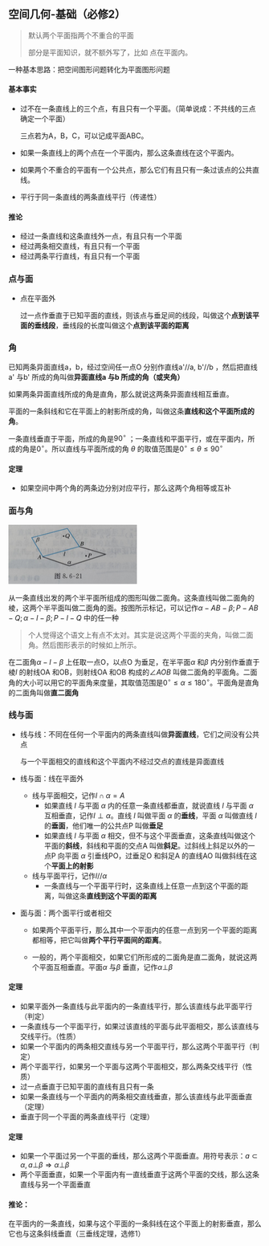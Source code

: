 ## 空间几何-基础（必修2）

> 默认两个平面指两个不重合的平面
>
> 部分是平面知识，就不额外写了，比如 点在平面内。

一种基本思路：把空间图形问题转化为平面图形问题

#### 基本事实

- 过不在一条直线上的三个点，有且只有一个平面。（简单说成：不共线的三点确定一个平面）

  三点若为A，B，C，可以记成平面ABC。

- 如果一条直线上的两个点在一个平面内，那么这条直线在这个平面内。

- 如果两个不重合的平面有一个公共点，那么它们有且只有一条过该点的公共直线。

- 平行于同一条直线的两条直线平行（传递性）

#### 推论

- 经过一条直线和这条直线外一点，有且只有一个平面
- 经过两条相交直线，有且只有一个平面
- 经过两条平行直线，有且只有一个平面

### 点与面

- 点在平面外

    过一点作垂直于已知平面的直线，则该点与垂足间的线段，叫做这个**点到该平面的垂线段**，垂线段的长度叫做这个**点到该平面的距离**

### 角

已知两条异面直线a，b，经过空间任一点O 分别作直线a'//a, b'//b ，然后把直线a' 与b' 所成的角叫做**异面直线a 与b 所成的角（或夹角）**

如果两条异面直线所成的角是直角，那么就说这两条异面直线相互垂直。



平面的一条斜线和它在平面上的射影所成的角，叫做这条**直线和这个平面所成的角**。



一条直线垂直于平面，所成的角是$90^\circ$ ；一条直线和平面平行，或在平面内，所成的角是$0^\circ$。所以直线与平面所成的角 $\theta$ 的取值范围是$0^\circ\le\theta\le90^\circ$ 

#### 定理

- 如果空间中两个角的两条边分别对应平行，那么这两个角相等或互补

### 面与角

<img src="image-20240301122927226.png" alt="image-20240301122927226" style="zoom:25%;" />

从一条直线出发的两个半平面所组成的图形叫做二面角。这条直线叫做二面角的棱，这两个半平面叫做二面角的面。按图所示标记，可以记作$\alpha-AB-\beta; P-AB-Q; \alpha-l-\beta; P-l-Q$ 中的任一种

> 个人觉得这个语文上有点不太对。其实是说这两个平面的夹角，叫做二面角。然后图形表示的时候如上所示。

在二面角$\alpha-l-\beta$ 上任取一点O，以点O 为垂足，在半平面$\alpha$ 和$\beta$ 内分别作垂直于棱$l$ 的射线OA 和OB，则射线OA 和OB 构成的$\angle AOB$ 叫做二面角的平面角。二面角的大小可以用它的平面角来度量，其取值范围是$0^\circ \le \alpha \le 180^\circ$。平面角是直角的二面角叫做**直二面角**

### 线与面

- 线与线：不同在任何一个平面内的两条直线叫做**异面直线**，它们之间没有公共点

  与一个平面相交的直线和这个平面内不经过交点的直线是异面直线

- 线与面：线在平面外

  - 线与平面相交，记作$l\cap \alpha=A$
    - 如果直线 $l$ 与平面 $\alpha$ 内的任意一条直线都垂直，就说直线 $l$ 与平面 $\alpha$ 互相垂直，记作$l\perp\alpha$。直线 $l$ 叫做平面 $\alpha$ 的**垂线**，平面 $\alpha$ 叫做直线 $l$ 的**垂面**，他们唯一的公共点P 叫做**垂足**
    - 如果直线 $l$ 与平面 $\alpha$ 相交，但不与这个平面垂直，这条直线叫做这个平面的**斜线**，斜线和平面的交点A 叫做**斜足**。过斜线上斜足以外的一点P 向平面 $\alpha$ 引垂线PO，过垂足O 和斜足A 的直线AO 叫做斜线在这个**平面上的射影**
  - 线与平面平行，记作$l//\alpha$
    - 一条直线与一个平面平行时，这条直线上任意一点到这个平面的距离，叫做这条**直线到这个平面的距离**

- 面与面：两个面平行或者相交

  - 如果两个平面平行，那么其中一个平面内的任意一点到另一个平面的距离都相等，把它叫做**两个平行平面间的距离**。

  - 一般的，两个平面相交，如果它们所形成的二面角是直二面角，就说这两个平面互相垂直。平面$\alpha$ 与$\beta$ 垂直，记作$\alpha \bot \beta$  

#### 定理

- 如果平面外一条直线与此平面内的一条直线平行，那么该直线与此平面平行（判定）
- 一条直线与一个平面平行，如果过该直线的平面与此平面相交，那么该直线与交线平行。（性质）
- 如果一个平面内的两条相交直线与另一个平面平行，那么这两个平面平行（判定）
- 两个平面平行，如果另一个平面与这两个平面相交，那么两条交线平行（性质）
- 过一点垂直于已知平面的直线有且只有一条
- 如果一条直线与一个平面内的两条相交直线垂直，那么该直线与此平面垂直（定理）
- 垂直于同一个平面的两条直线平行（定理）

#### 定理

- 如果一个平面过另一个平面的垂线，那么这两个平面垂直。用符号表示：$a\subset\alpha,a\bot\beta\Rightarrow \alpha\bot\beta$
- 两个平面垂直，如果一个平面内有一直线垂直于这两个平面的交线，那么这条直线与另一个平面垂直



#### 推论：

在平面内的一条直线，如果与这个平面的一条斜线在这个平面上的射影垂直，那么它也与这条斜线垂直（三垂线定理，选修1）

